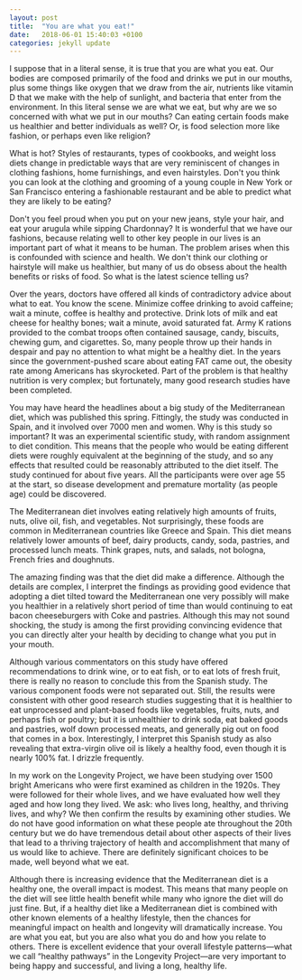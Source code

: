 ```yaml
---
layout: post
title:  "You are what you eat!"
date:   2018-06-01 15:40:03 +0100
categories: jekyll update
---
```


I suppose that in a literal sense, it is true that you are what you eat. Our bodies are composed primarily of the food and drinks we put in our mouths, plus some things like oxygen that we draw from the air, nutrients like vitamin D that we make with the help of sunlight, and bacteria that enter from the environment. In this literal sense we are what we eat, but why are we so concerned with what we put in our mouths? Can eating certain foods make us healthier and better individuals as well? Or, is food selection more like fashion, or perhaps even like religion?

What is hot? Styles of restaurants, types of cookbooks, and weight loss diets change in predictable ways that are very reminiscent of changes in clothing fashions, home furnishings, and even hairstyles. Don't you think you can look at the clothing and grooming of a young couple in New York or San Francisco entering a fashionable restaurant and be able to predict what they are likely to be eating?

Don't you feel proud when you put on your new jeans, style your hair, and eat your arugula while sipping Chardonnay? It is wonderful that we have our fashions, because relating well to other key people in our lives is an important part of what it means to be human. The problem arises when this is confounded with science and health. We don't think our clothing or hairstyle will make us healthier, but many of us do obsess about the health benefits or risks of food. So what is the latest science telling us?

Over the years, doctors have offered all kinds of contradictory advice about what to eat. You know the scene. Minimize coffee drinking to avoid caffeine; wait a minute, coffee is healthy and protective. Drink lots of milk and eat cheese for healthy bones; wait a minute, avoid saturated fat. Army K rations provided to the combat troops often contained sausage, candy, biscuits, chewing gum, and cigarettes. So, many people throw up their hands in despair and pay no attention to what might be a healthy diet. In the years since the government-pushed scare about eating FAT came out, the obesity rate among Americans has skyrocketed. Part of the problem is that healthy nutrition is very complex; but fortunately, many good research studies have been completed.

You may have heard the headlines about a big study of the Mediterranean diet, which was published this spring. Fittingly, the study was conducted in Spain, and it involved over 7000 men and women. Why is this study so important? It was an experimental scientific study, with random assignment to diet condition. This means that the people who would be eating different diets were roughly equivalent at the beginning of the study, and so any effects that resulted could be reasonably attributed to the diet itself. The study continued for about five years. All the participants were over age 55 at the start, so disease development and premature mortality (as people age) could be discovered.

The Mediterranean diet involves eating relatively high amounts of fruits, nuts, olive oil, fish, and vegetables. Not surprisingly, these foods are common in Mediterranean countries like Greece and Spain. This diet means relatively lower amounts of beef, dairy products, candy, soda, pastries, and processed lunch meats. Think grapes, nuts, and salads, not bologna, French fries and doughnuts.

The amazing finding was that the diet did make a difference. Although the details are complex, I interpret the findings as providing good evidence that adopting a diet tilted toward the Mediterranean one very possibly will make you healthier in a relatively short period of time than would continuing to eat bacon cheeseburgers with Coke and pastries. Although this may not sound shocking, the study is among the first providing convincing evidence that you can directly alter your health by deciding to change what you put in your mouth.

Although various commentators on this study have offered recommendations to drink wine, or to eat fish, or to eat lots of fresh fruit, there is really no reason to conclude this from the Spanish study. The various component foods were not separated out. Still, the results were consistent with other good research studies suggesting that it is healthier to eat unprocessed and plant-based foods like vegetables, fruits, nuts, and perhaps fish or poultry; but it is unhealthier to drink soda, eat baked goods and pastries, wolf down processed meats, and generally pig out on food that comes in a box. Interestingly, I interpret this Spanish study as also revealing that extra-virgin olive oil is likely a healthy food, even though it is nearly 100% fat. I drizzle frequently.

In my work on the Longevity Project, we have been studying over 1500 bright Americans who were first examined as children in the 1920s. They were followed for their whole lives, and we have evaluated how well they aged and how long they lived. We ask: who lives long, healthy, and thriving lives, and why? We then confirm the results by examining other studies. We do not have good information on what these people ate throughout the 20th century but we do have tremendous detail about other aspects of their lives that lead to a thriving trajectory of health and accomplishment that many of us would like to achieve. There are definitely significant choices to be made, well beyond what we eat.

Although there is increasing evidence that the Mediterranean diet is a healthy one, the overall impact is modest. This means that many people on the diet will see little health benefit while many who ignore the diet will do just fine. But, if a healthy diet like a Mediterranean diet is combined with other known elements of a healthy lifestyle, then the chances for meaningful impact on health and longevity will dramatically increase. You are what you eat, but you are also what you do and how you relate to others. There is excellent evidence that your overall lifestyle patterns—what we call “healthy pathways” in the Longevity Project—are very important to being happy and successful, and living a long, healthy life.

